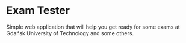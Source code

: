 # Exam Tester
Simple web application that will help you get ready for some exams at Gdańsk University of Technology and some others.
